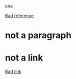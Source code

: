 <!--
 - SPDX-FileCopyrightText: 2022 Serokell <https://serokell.io>
 -
 - SPDX-License-Identifier: MPL-2.0
 -->

one

<!--xrefcheck: ignore all -->

[Bad reference](/no-file.md)

<!-- xrefcheck: ignore paragraph -->

# not a paragraph

<!-- xrefcheck: ignore link -->

# not a link

<!-- xrefcheck: ignore unrecognised-annotation -->

[Bad link](bad.link.com)
